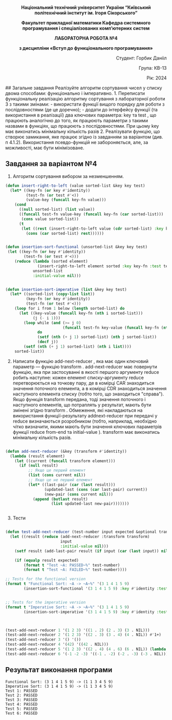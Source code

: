 <p align="center"><b>Національний технічний університет України “Київський політехнічний інститут ім. Ігоря Сікорського”</b></p>
<p align="center"><b>Факультет прикладної математики Кафедра системного програмування і спеціалізованих комп’ютерних систем</b></p>
<p align="center"><b>ЛАБОРАТОРНА РОБОТА №4</b></p>
<p align="center"><b>з дисципліни «Вступ до функціонального програмування»</b></p>

<div align="right">
    <p>Студент: Горбик Данііл</p>
    <p>Група: КВ-13</p>
    <p>Рік: 2024</p>
</div>
## Загальне завдання
Реалізуйте алгоритм сортування чисел у списку двома способами: функціонально і імперативно. 
1. Переписати функціональну реалізацію алгоритму сортування з лабораторної роботи 3 з такими змінами:
	- використати функції вищого порядку для роботи з послідовностями (де це доречно);
	- додати до інтерфейсу функції (та використання в реалізації) два ключових параметра: key та test , що працюють аналогічно до того, як працюють параметри з такими назвами в функціях, що працюють з послідовностями. При цьому key має виконатись мінімальну кількість разів
2. Реалізувати функцію, що створює замикання, яке працює згідно із завданням за варіантом (див. п 4.1.2). Використання псевдо-функцій не забороняється, але, за можливості, має бути мінімізоване.

## Завдання за варіантом №4

1. Алгоритм сортування вибором за незменшенням.

```lisp
(defun insert-right-to-left (value sorted-list &key key test)
  (let* ((key-fn (or key #'identity))
         (test-fn (or test #'<))
         (value-key (funcall key-fn value)))
    (cond
      ((null sorted-list) (list value))
      ((funcall test-fn value-key (funcall key-fn (car sorted-list)))
       (cons value sorted-list))
      (t
       (let ((rest (insert-right-to-left value (cdr sorted-list) :key key :test test)))
         (cons (car sorted-list) rest))))))


(defun insertion-sort-functional (unsorted-list &key key test)
 (let ((key-fn (or key #'identity))
        (test-fn (or test #'<)))
    (reduce (lambda (sorted element)
              (insert-right-to-left element sorted :key key-fn :test test-fn))
            unsorted-list
            :initial-value nil)))


(defun insertion-sort-imperative (list &key key test)
  (let* ((sorted-list (copy-list list))
         (key-fn (or key #'identity))
         (test-fn (or test #'<)))
    (loop for i from 1 below (length sorted-list) do
      (let ((key-value (funcall key-fn (nth i sorted-list)))
            (j (- i 1)))
        (loop while (and (>= j 0)
                         (funcall test-fn key-value (funcall key-fn (nth j sorted-list))))
              do
              (setf (nth (+ j 1) sorted-list) (nth j sorted-list))
              (decf j))
        (setf (nth (+ j 1) sorted-list) (nth i list))))
    sorted-list))

```

2. Написати функцію add-next-reducer , яка має один ключовий параметр — функцію transform . add-next-reducer має повернути функцію, яка при застосуванні в якості першого аргументу reduce робить наступне: кожен елемент списку-аргументу reduce перетворюється на точкову пару, де в комірці CAR знаходиться значення поточного елемента, а в комірці CDR знаходиться значення наступного елемента списку (тобто того, що знаходиться "справа"). Якщо функція transform передана, тоді значення поточного і наступного елементів, що потраплять у результат, мають бути змінені згідно transform . Обмеження, які накладаються на використання функції-результату addnext-reducer при передачі у reduce визначаються розробником (тобто, наприклад, необхідно чітко визначити, якими мають бути значення ключових параметрів функції reduce from-end та initial-value ). transform має виконатись мінімальну кількість разів.

```lisp

(defun add-next-reducer (&key (transform #'identity))
  (lambda (result element)
    (let ((current (funcall transform element)))
      (if (null result)
          ;; Якщо це перший елемент
          (list (cons current nil))
          ;; Якщо це не перший елемент
          (let* ((last-pair (car (last result)))
                 (updated-last (cons (car last-pair) current))
                 (new-pair (cons current nil)))
            (append (butlast result)
                    (list updated-last new-pair)))))))



```

3. Тести

```lisp

(defun test-add-next-reducer (test-number input expected &optional transform)
  (let ((result (reduce (add-next-reducer :transform transform)
                        input
                        :initial-value nil)))
    (setf result (add-last-pair result (if input (car (last input)) nil) transform))

    (if (equalp result expected)
        (format t "Test ~A: PASSED~%" test-number)
        (format t "Test ~A: FAILED~%" test-number))))

;; Tests for the functional version
(format t "Functional Sort: ~A -> ~A~%" '(3 1 4 1 5 9)
        (insertion-sort-functional '(3 1 4 1 5 9) :key #'identity :test #'<))


;; Tests for the imperative version
(format t "Imperative Sort: ~A -> ~A~%" '(3 1 4 1 5 9)
        (insertion-sort-imperative '(3 1 4 1 5 9) :key #'identity :test #'<))



(test-add-next-reducer 1 '(1 2 3) '((1 . 2) (2 . 3) (3 . NIL)))
(test-add-next-reducer 2 '(1 2 3) '((2 . 3) (3 . 4) (4 . NIL)) #'1+)
(test-add-next-reducer 3 '() '())
(test-add-next-reducer 4 '(42) '((42 . NIL)))
(test-add-next-reducer 5 '(1 2 3) '((2 . 4) (4 . 6) (6 . NIL)) (lambda (x) (* 2 x)))
(test-add-next-reducer 6 '(-1 -2 -3) '((-1 . -2) (-2 . -3) (-3 . NIL)))

```

## Результат виконання програми

```
Functional Sort: (3 1 4 1 5 9) -> (1 1 3 4 5 9)
Imperative Sort: (3 1 4 1 5 9) -> (1 1 3 4 5 9)
Test 1: PASSED
Test 2: PASSED
Test 3: PASSED
Test 4: PASSED
Test 5: PASSED
Test 6: PASSED
```
